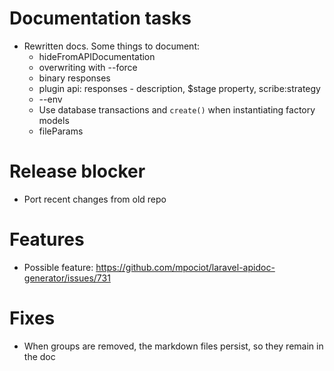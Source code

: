 # Documentation tasks
- Rewritten docs. Some things to document:
  - hideFromAPIDocumentation
  - overwriting with --force
  - binary responses
  - plugin api: responses - description, $stage property, scribe:strategy
  - --env
  - Use database transactions and `create()` when instantiating factory models
  - fileParams

# Release blocker
- Port recent changes from old repo

# Features
- Possible feature: https://github.com/mpociot/laravel-apidoc-generator/issues/731

# Fixes
- When groups are removed, the markdown files persist, so they remain in the doc

